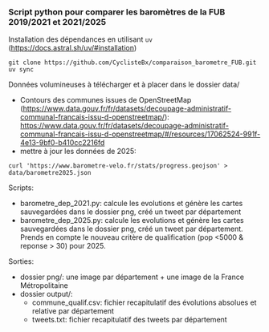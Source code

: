 ### Script python pour comparer les baromètres de la FUB 2019/2021 et 2021/2025

Installation des dépendances en utilisant `uv` (https://docs.astral.sh/uv/#installation)

```
git clone https://github.com/CyclisteBx/comparaison_barometre_FUB.git
uv sync
```

Données volumineuses à télécharger et à placer dans le dossier data/
- Contours des communes issues de OpenStreetMap (https://www.data.gouv.fr/fr/datasets/decoupage-administratif-communal-francais-issu-d-openstreetmap/): https://www.data.gouv.fr/fr/datasets/decoupage-administratif-communal-francais-issu-d-openstreetmap/#/resources/17062524-991f-4e13-9bf0-b410cc2216fd
- mettre à jour les données de 2025:
```
curl 'https://www.barometre-velo.fr/stats/progress.geojson' > data/barometre2025.json
```



Scripts:
- barometre_dep_2021.py: calcule les evolutions et génère les cartes sauvegardées dans le dossier png, créé un tweet par département
- barometre_dep_2025.py: calcule les evolutions et génère les cartes sauvegardées dans le dossier png, créé un tweet par département. Prends en compte le nouveau critère de qualification (pop <5000 & reponse > 30) pour 2025.

Sorties:
- dossier png/: une image par département + une image de la France Métropolitaine
- dossier output/:
  * commune_qualif.csv: fichier recapitulatif des évolutions absolues et relative par département
  * tweets.txt: fichier recapitulatif des tweets par département
